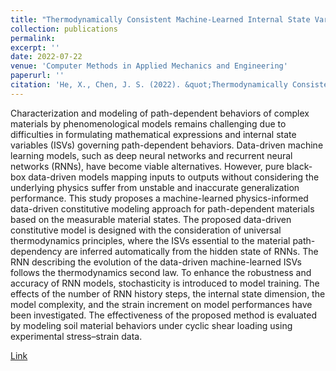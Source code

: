 ```yaml
---
title: "Thermodynamically Consistent Machine-Learned Internal State Variable Approach for Data-Driven Modeling of Path-Dependent Materials"
collection: publications
permalink: 
excerpt: ''
date: 2022-07-22
venue: 'Computer Methods in Applied Mechanics and Engineering'
paperurl: ''
citation: 'He, X., Chen, J. S. (2022). &quot;Thermodynamically Consistent Machine-Learned Internal State Variable Approach for Data-Driven Modeling of Path-Dependent Materials.&quot; <i>Computer Methods in Applied Mechanics and Engineering</i>. 402, 115348.'
---
```


Characterization and modeling of path-dependent behaviors of complex materials by phenomenological models remains challenging due to difficulties in formulating mathematical expressions and internal state variables (ISVs) governing path-dependent behaviors. Data-driven machine learning models, such as deep neural networks and recurrent neural networks (RNNs), have become viable alternatives. However, pure black-box data-driven models mapping inputs to outputs without considering the underlying physics suffer from unstable and inaccurate generalization performance. This study proposes a machine-learned physics-informed data-driven constitutive modeling approach for path-dependent materials based on the measurable material states. The proposed data-driven constitutive model is designed with the consideration of universal thermodynamics principles, where the ISVs essential to the material path-dependency are inferred automatically from the hidden state of RNNs. The RNN describing the evolution of the data-driven machine-learned ISVs follows the thermodynamics second law. To enhance the robustness and accuracy of RNN models, stochasticity is introduced to model training. The effects of the number of RNN history steps, the internal state dimension, the model complexity, and the strain increment on model performances have been investigated. The effectiveness of the proposed method is evaluated by modeling soil material behaviors under cyclic shear loading using experimental stress–strain data.

[Link](https://www.sciencedirect.com/science/article/pii/S0045782522004315)
